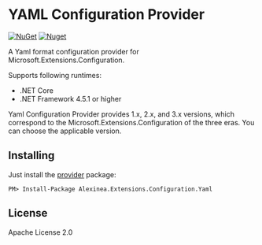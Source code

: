 # YAML Configuration Provider

[![NuGet](https://img.shields.io/nuget/v/Alexinea.Extensions.Configuration.Yaml.svg)](https://nuget.org/packages/Alexinea.Extensions.Configuration.Yaml) [![Nuget](https://img.shields.io/nuget/dt/Alexinea.Extensions.Configuration.Yaml.svg)](https://nuget.org/packages/Alexinea.Extensions.Configuration.Yaml)

A Yaml format configuration provider for Microsoft.Extensions.Configuration.

Supports following runtimes:

+ .NET Core
+ .NET Framework 4.5.1 or higher

Yaml Configuration Provider provides 1.x, 2.x, and 3.x versions, which correspond to the Microsoft.Extensions.Configuration of the three eras. You can choose the applicable version.

## Installing

Just install the [provider](https://nuget.org/packages/Alexinea.Extensions.Configuration.Yaml) package:

```
PM> Install-Package Alexinea.Extensions.Configuration.Yaml
```

## License

Apache License 2.0


